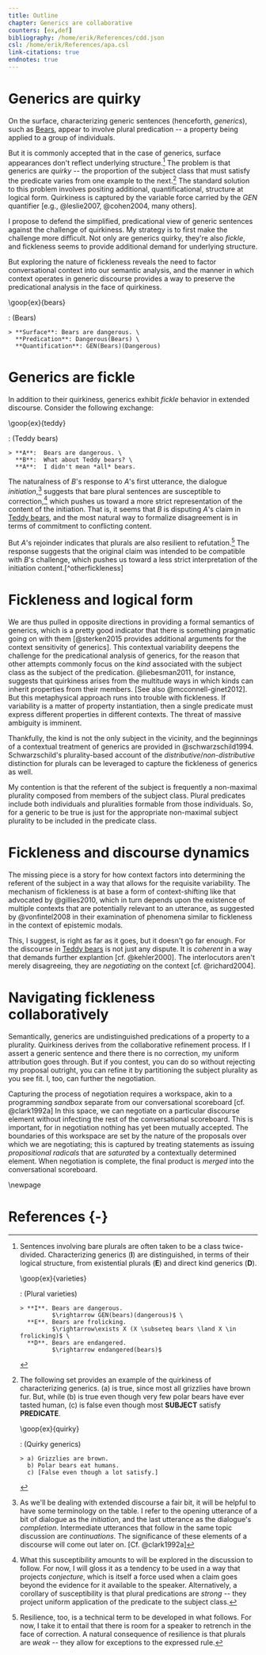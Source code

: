 ```yaml
---
title: Outline
chapter: Generics are collaborative
counters: [ex,def]
bibliography: /home/erik/References/cdd.json
csl: /home/erik/References/apa.csl
link-citations: true
endnotes: true
---
```


# Generics are quirky

On the surface, characterizing generic sentences (henceforth, *generics*), such as [Bears](#bears), appear to involve plural predication -- a property being applied to a group of individuals.

But it is commonly accepted that in the case of generics, surface appearances don't reflect underlying structure.[^varieties] The problem is that generics are *quirky* -- the proportion of the subject class that must satisfy the predicate varies from one example to the next.[^quirkyex] The standard solution to this problem involves positing additional, quantificational, structure at logical form. Quirkiness is captured by the variable force carried by the *GEN* quantifier [e.g., @leslie2007, @cohen2004, many others].

I propose to defend the simplified, predicational view of generic sentences against the challenge of quirkiness. My strategy is to first make the challenge more difficult. Not only are generics quirky, they're also *fickle*, and fickleness seems to provide additional demand for underlying structure.

But exploring the nature of fickleness reveals the need to factor conversational context into our semantic analysis, and the manner in which context operates in generic discourse provides a way to preserve the predicational analysis in the face of quirkiness.

\goop{ex}{bears}

: (Bears)

    > **Surface**: Bears are dangerous. \
      **Predication**: Dangerous(Bears) \
      **Quantification**: GEN(Bears)(Dangerous)

[^varieties]: Sentences involving bare plurals are often taken to be a class twice-divided. Characterizing generics (**I**) are distinguished, in terms of their logical structure, from existential plurals (**E**)
and direct kind generics (**D**).

    \goop{ex}{varieties}

    : (Plural varieties)

        > **I**. Bears are dangerous.
                 $\rightarrow GEN(bears)(dangerous)$ \
          **E**. Bears are frolicking.
                 $\rightarrow\exists X (X \subseteq bears \land X \in frolicking)$ \
          **D**. Bears are endangered.
                 $\rightarrow endangered(bears)$

[^quirkyex]: The following set provides an example of the quirkiness of characterizing generics. (a) is true, since most all grizzlies have brown fur. But, while (b) is true even though very few polar bears have ever tasted human, (c) is false even though most **SUBJECT** satisfy **PREDICATE**.

    \goop{ex}{quirky}

    : (Quirky generics)

        > a) Grizzlies are brown.
          b) Polar bears eat humans.
          c) [False even though a lot satisfy.]

# Generics are fickle

In addition to their quirkiness, generics exhibit *fickle* behavior in extended discourse. Consider the following exchange:

\goop{ex}{teddy}

: (Teddy bears)

    > **A**:  Bears are dangerous. \
      **B**:  What about Teddy bears? \
      **A**:  I didn't mean *all* bears.

The naturalness of *B*'s response to *A*'s first utterance, the dialogue *initiation*,[^initiation] suggests that bare plural sentences are susceptible to correction,[^susceptible] which pushes us toward a more strict representation of the content of the initiation. That is, it seems that *B* is disputing *A*'s claim in [Teddy bears](#teddy), and the most natural way to formalize disagreement is in terms of commitment to conflicting content.

But *A*'s rejoinder indicates that plurals are also resilient to refutation.[^resilient] The response suggests that the original claim was intended to be compatible with *B*'s challenge, which pushes us toward a less strict interpretation of the initiation content.[^otherfickleness]

[^initiation]: As we'll be dealing with extended discourse a fair bit, it will be helpful to have some terminology on the table. I refer to the opening utterance of a bit of dialogue as the *initiation*, and the last utterance as the dialogue's *completion*. Intermediate utterances that follow in the same topic discussion are *continuations*. The significance of these elements of a discourse will come out later on. [Cf. @clark1992a]

[^susceptible]: What this susceptibility amounts to will be explored in the discussion to follow. For now, I will gloss it as a tendency to be used in a way that projects *conjecture*, which is itself a force used when a claim goes beyond the evidence for it available to the speaker. Alternatively, a corollary of susceptibility is that plural predications are *strong* -- they project uniform application of the predicate to the subject class.

[^resilient]: Resilience, too, is a technical term to be developed in what follows. For now, I take it to entail that there is room for a speaker to retrench in the face of correction. A natural consequence of resilience is that plurals are *weak* -- they allow for exceptions to the expressed rule.

# Fickleness and logical form

We are thus pulled in opposite directions in providing a formal semantics of generics, which is a pretty good indicator that there is something pragmatic going on with them [@sterken2015 provides additional arguments for the context sensitivity of generics]. This contextual variability deepens the challenge for the predicational analysis of generics, for the reason that other attempts commonly focus on the *kind* associated with the subject class as the subject of the predication. @liebesman2011, for instance, suggests that quirkiness arises from the multitude ways in which kinds can inherit properties from their members. [See also @mcconnell-ginet2012]. But this metaphysical approach runs into trouble with fickleness. If variability is a matter of property instantiation, then a single predicate must express different properties in different contexts. The threat of massive ambiguity is imminent.

Thankfully, the kind is not the only subject in the vicinity, and the beginnings of a contextual treatment of generics are provided in @schwarzschild1994. Schwarzschild's plurality-based account of the *distributive*/*non-distributive* distinction for plurals can be leveraged to capture the fickleness of generics as well.

My contention is that the referent of the subject is frequently a non-maximal plurality composed from members of the subject class. Plural predicates include both individuals and pluralities formable from those individuals. So, for a generic to be true is just for the appropriate non-maximal subject plurality to be included in the predicate class.

[^sterken]: See @sterken2015 for additional arguments for the context sensitivity of characterizing generics.

# Fickleness and discourse dynamics

The missing piece is a story for how context factors into determining the referent of the subject in a way that allows for the requisite variability. The mechanism of fickleness is at base a form of context-shifting like that advocated by @gillies2010, which in turn depends upon the existence of multiple contexts that are potentially relevant to an utterance, as suggested by @vonfintel2008 in their examination of phenomena similar to fickleness in the context of epistemic modals.

This, I suggest, is right as far as it goes, but it doesn't go far enough. For the discourse in [Teddy bears](#teddy) is not just any dispute. It is *coherent* in a way that demands further explantion [cf. @kehler2000]. The interlocutors aren't merely disagreeing, they are *negotiating* on the context [cf. @richard2004].

# Navigating fickleness collaboratively

Semantically, generics are undistinguished predications of a property to a plurality. Quirkiness derives from the collaborative refinement process. If I assert a generic sentence and there there is no correction, my uniform attribution goes through. But if you contest, you can do so without rejecting my proposal outright, you can refine it by partitioning the subject plurality as you see fit. I, too, can further the negotiation.

Capturing the process of negotiation requires a workspace, akin to a programming *sandbox* separate from our conversational scoreboard [cf. @clark1992a] In this space, we can negotiate on a particular discourse element without infecting the rest of the conversational scoreboard. This is important, for in negotiation nothing has yet been mutually accepted. The boundaries of this workspace are set by the nature of the proposals over which we are negotiating; this is captured by treating statements as issuing *propositional radicals* that are *saturated* by a contextually determined element. When negotiation is complete, the final product is *merged* into the conversational scoreboard.

\newpage

# References {-}
